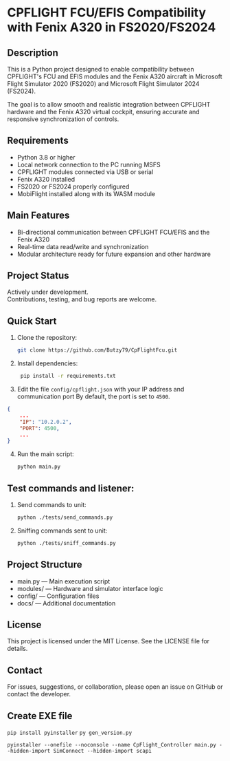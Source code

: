 # CPFLIGHT FCU/EFIS Compatibility with Fenix A320 in FS2020/FS2024

## Description

This is a Python project designed to enable compatibility between CPFLIGHT's FCU and EFIS modules and the Fenix A320 aircraft in Microsoft Flight Simulator 2020 (FS2020) and Microsoft Flight Simulator 2024 (FS2024).

The goal is to allow smooth and realistic integration between CPFLIGHT hardware and the Fenix A320 virtual cockpit, ensuring accurate and responsive synchronization of controls.

## Requirements

- Python 3.8 or higher  
- Local network connection to the PC running MSFS  
- CPFLIGHT modules connected via USB or serial  
- Fenix A320 installed  
- FS2020 or FS2024 properly configured  
- MobiFlight installed along with its WASM module

## Main Features

- Bi-directional communication between CPFLIGHT FCU/EFIS and the Fenix A320  
- Real-time data read/write and synchronization  
- Modular architecture ready for future expansion and other hardware  

## Project Status

Actively under development.  
Contributions, testing, and bug reports are welcome.

## Quick Start

1. Clone the repository:

   ```bash
   git clone https://github.com/Butzy79/CpFlightFcu.git
    ```
   
2. Install dependencies:
   ```bash
    pip install -r requirements.txt
   ```

3. Edit the file `config/cpflight.json` with your IP address and communication port
By default, the port is set to `4500`.
```json
{
    ...
    "IP": "10.2.0.2",
    "PORT": 4500,
    ...
}
```

4. Run the main script:
   ```bash
   python main.py
   ```

## Test commands and listener:
1. Send commands to unit:
   ```bash
   python ./tests/send_commands.py
   ```
2. Sniffing commands sent to unit:
   ```bash
   python ./tests/sniff_commands.py
   ```
   
## Project Structure
- main.py — Main execution script
- modules/ — Hardware and simulator interface logic
- config/ — Configuration files
- docs/ — Additional documentation

## License
This project is licensed under the MIT License.
See the LICENSE file for details.

## Contact
For issues, suggestions, or collaboration, please open an issue on GitHub or contact the developer.


## Create EXE file
```pip install pyinstaller```
```py gen_version.py```
```
pyinstaller --onefile --noconsole --name CpFlight_Controller main.py --hidden-import SimConnect --hidden-import scapi
```